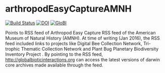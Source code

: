 # arthropodEasyCaptureAMNH
[![Build Status](https://travis-ci.org/globalbioticinteractions/arthropodEasyCaptureAMNH.svg)](https://travis-ci.org/globalbioticinteractions/arthropodEasyCaptureAMNH) [![DOI](https://zenodo.org/badge/49590544.svg)](https://zenodo.org/badge/latestdoi/49590544) [![GloBI](http://api.globalbioticinteractions.org/interaction.svg?accordingTo=globi:globalbioticinteractions/arthropodEasyCaptureAMNH)](http://globalbioticinteractions.org/?accordingTo=globi:globalbioticinteractions/arthropodEasyCaptureAMNH)

Points to RSS feed of Arthropod Easy Capture RSS feed of the American Museum of Natural History (AMNH). At time of writing (Jan 2016), the RSS feed included links to projects like Digital Bee Collection Network, Tri-trophic Thematic Collection Network and Plant Bug Planetary Biodiversity Inventory Project . By pointing to the RSS feed, http://globalbioticinteractions.org can access the latest versions of darwin core archives made available through the feed.

